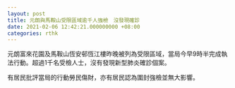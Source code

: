 ```yaml
---
layout: post
title: 元朗與馬鞍山受限區域逾千人強檢　沒發現確診
date: 2021-02-06 12:42:21.000000000 +08:00
categories: rthk
---
```


元朗富來花園及馬鞍山恆安邨恆江樓昨晚被列為受限區域，當局今早9時半完成執法行動。超過1千名受檢人士，沒有發現新型肺炎確診個案。

有居民批評當局的行動勞民傷財，亦有居民認為圍封強檢並無大影響。
